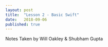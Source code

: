 ```yaml
---
layout: post
title:  "Lesson 2 - Basic Swift"
date:   2018-09-06
published: true
---
```

Notes Taken by Will Oakley & Shubham Gupta
